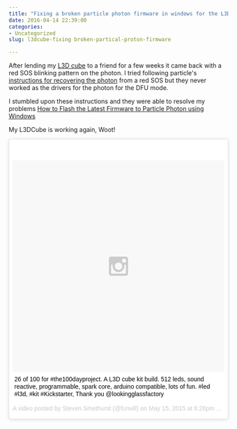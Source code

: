```yaml
---
title: "Fixing a broken particle photon firmware in windows for the L3D Cube"
date: 2016-04-14 22:39:00
categories:
- Uncategorized
slug: l3dcube-fixing broken-partical-proton-firmware

---
```


After lending my [L3D cube](http://www.cubetube.org/) to a friend for a few weeks it came back with a red SOS blinking pattern on the photon. I tried following particle's [instructions for recovering the photon](https://docs.particle.io/guide/getting-started/connect/photon/) from a red SOS but they never worked as the drivers for the photon for the DFU mode. 

I stumbled upon these instructions and they were able to resolve my problems 
[How to Flash the Latest Firmware to Particle Photon using Windows](http://blog.jongallant.com/2015/08/particle-photon-firmware-flash-windows.html)

My L3DCube is working again, Woot!

<blockquote class="instagram-media" data-instgrm-captioned data-instgrm-version="6" style=" background:#FFF; border:0; border-radius:3px; box-shadow:0 0 1px 0 rgba(0,0,0,0.5),0 1px 10px 0 rgba(0,0,0,0.15); margin: 1px; max-width:658px; padding:0; width:99.375%; width:-webkit-calc(100% - 2px); width:calc(100% - 2px);"><div style="padding:8px;"> <div style=" background:#F8F8F8; line-height:0; margin-top:40px; padding:50% 0; text-align:center; width:100%;"> <div style=" background:url(data:image/png;base64,iVBORw0KGgoAAAANSUhEUgAAACwAAAAsCAMAAAApWqozAAAAGFBMVEUiIiI9PT0eHh4gIB4hIBkcHBwcHBwcHBydr+JQAAAACHRSTlMABA4YHyQsM5jtaMwAAADfSURBVDjL7ZVBEgMhCAQBAf//42xcNbpAqakcM0ftUmFAAIBE81IqBJdS3lS6zs3bIpB9WED3YYXFPmHRfT8sgyrCP1x8uEUxLMzNWElFOYCV6mHWWwMzdPEKHlhLw7NWJqkHc4uIZphavDzA2JPzUDsBZziNae2S6owH8xPmX8G7zzgKEOPUoYHvGz1TBCxMkd3kwNVbU0gKHkx+iZILf77IofhrY1nYFnB/lQPb79drWOyJVa/DAvg9B/rLB4cC+Nqgdz/TvBbBnr6GBReqn/nRmDgaQEej7WhonozjF+Y2I/fZou/qAAAAAElFTkSuQmCC); display:block; height:44px; margin:0 auto -44px; position:relative; top:-22px; width:44px;"></div></div> <p style=" margin:8px 0 0 0; padding:0 4px;"> <a href="https://www.instagram.com/p/2uWxapg5an/" style=" color:#000; font-family:Arial,sans-serif; font-size:14px; font-style:normal; font-weight:normal; line-height:17px; text-decoration:none; word-wrap:break-word;" target="_blank">26 of 100 for #the100dayproject. A L3D cube kit build. 512 leds, sound reactive, programmable, spark core, arduino compatible, lots of fun. #led #l3d, #kit #Kickstarter, Thank you @lookingglassfactory</a></p> <p style=" color:#c9c8cd; font-family:Arial,sans-serif; font-size:14px; line-height:17px; margin-bottom:0; margin-top:8px; overflow:hidden; padding:8px 0 7px; text-align:center; text-overflow:ellipsis; white-space:nowrap;">A video posted by Steven Smethurst (@funvill) on <time style=" font-family:Arial,sans-serif; font-size:14px; line-height:17px;" datetime="2015-05-16T01:26:21+00:00">May 15, 2015 at 6:26pm PDT</time></p></div></blockquote>
<script async defer src="//platform.instagram.com/en_US/embeds.js"></script>
